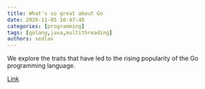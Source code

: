 ```yaml
---
title: What's so great about Go
date: 2020-11-05 10:47:48
categories: [programming]
tags: [golang,java,multithreading]
authors: sedlav
---
```


We explore the traits that have led to the rising popularity of the Go programming language.

[Link](https://stackoverflow.blog/2020/11/02/go-golang-learn-fast-programming-languages)
